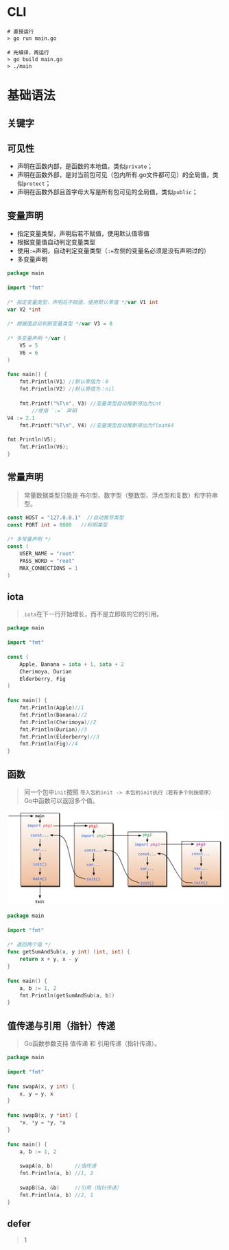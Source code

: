 # CLI
```shell
# 直接运行
> go run main.go

# 先编译，再运行
> go build main.go
> ./main
```


# 基础语法
## 关键字

## 可见性
* 声明在函数内部，是函数的本地值，类似`private`；
* 声明在函数外部，是对当前包可见（包内所有.go文件都可见）的全局值，类似`protect`；
* 声明在函数外部且首字母大写是所有包可见的全局值，类似`public`；

## 变量声明
* 指定变量类型，声明后若不赋值，使用默认值零值
* 根据变量值自动判定变量类型
* 使用`:=`声明，自动判定变量类型（`:=`左侧的变量名必须是没有声明过的）
* 多变量声明
```go
package main  
  
import "fmt"  
  
/* 指定变量类型，声明后不赋值，使用默认零值 */var V1 int  
var V2 *int  
  
/* 根据值自动判断变量类型 */var V3 = 0  
  
/* 多变量声明 */var (  
    V5 = 5  
    V6 = 6  
)  
  
func main() {  
    fmt.Println(V1) //默认零值为：0  
    fmt.Println(V2) //默认零值为：nil  
  
    fmt.Printf("%T\n", V3) //变量类型自动推断得出为int  
        //使用 `:=` 声明   
V4 := 2.1  
    fmt.Printf("%T\n", V4) //变量类型自动推断得出为float64  
          
fmt.Println(V5);  
    fmt.Println(V6);  
}
```

## 常量声明
> 常量数据类型只能是 布尔型、数字型（整数型、浮点型和复数）和字符串型。

```go
const HOST = "127.0.0.1"  //自动推导类型
const PORT int = 8080   //标明类型

/* 多常量声明 */
const (  
    USER_NAME = "root"  
    PASS_WORD = "root"  
    MAX_CONNECTIONS = 1  
)
```

## iota
> `iota`在下一行开始增长，而不是立即取的它的引用。
```go
package main  
  
import "fmt"  
  
const (  
    Apple, Banana = iota + 1, iota + 2  
    Cherimoya, Durian  
    Elderberry, Fig  
)  
  
func main() {  
    fmt.Println(Apple)//1  
    fmt.Println(Banana)//2  
    fmt.Println(Cherimoya)//2  
    fmt.Println(Durian)//3  
    fmt.Println(Elderberry)//3  
    fmt.Println(Fig)//4  
}
```
## 函数
> 同一个包中`init`按照 `导入包的init -> 本包的init执行（若有多个则按顺序）`
> Go中函数可以返回多个值。

![](./img/Go-执行顺序.png)

```go
package main  
  
import "fmt"  

/* 返回两个值 */
func getSumAndSub(x, y int) (int, int) {  
    return x + y, x - y  
}  
  
func main() {  
    a, b := 1, 2  
    fmt.Println(getSumAndSub(a, b))  
}
```

## 值传递与引用（指针）传递
> Go函数参数支持 值传递 和 引用传递（指针传递）。

```go
package main  
  
import "fmt"  
  
func swapA(x, y int) {  
    x, y = y, x  
}  
  
func swapB(x, y *int) {  
    *x, *y = *y, *x  
}  
  
func main() {  
    a, b := 1, 2  
  
    swapA(a, b)       //值传递  
    fmt.Println(a, b) //1, 2  
  
    swapB(&a, &b)     //引用（指针传递）  
    fmt.Println(a, b) //2, 1  
}
```

## defer
>  1